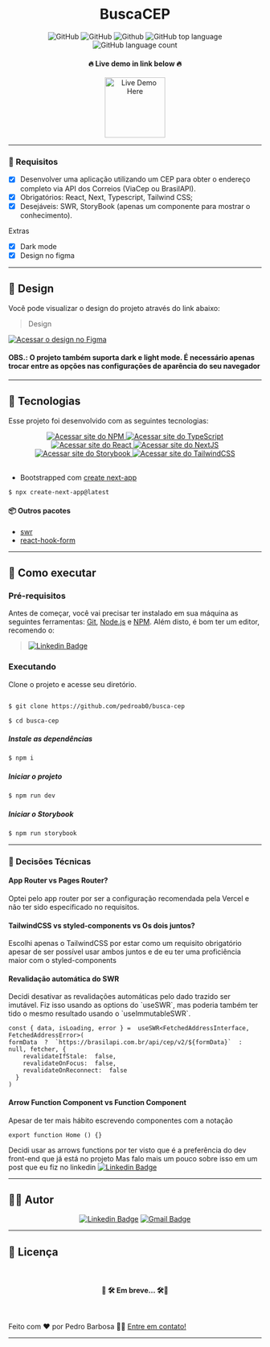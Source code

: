 <h1 align="center">
<br/>
BuscaCEP
</h1>

<div align="center">
	  <img alt="GitHub" src="https://img.shields.io/github/license/pedroab0/busca-cep?style=for-the-badge">
	  <img alt="GitHub" src="https://img.shields.io/github/repo-size/pedroab0/busca-cep?style=for-the-badge">
	  <img alt="Github" src="https://img.shields.io/github/last-commit/pedroab0/busca-cep?style=for-the-badge">
	  <img alt="GitHub top language" src="https://img.shields.io/github/languages/top/pedroab0/busca-cep?logo=typescript&style=for-the-badge">
	  <img alt="GitHub language count" src="https://img.shields.io/github/languages/count/pedroab0/busca-cep?style=for-the-badge">
</div>

<h4 align="center">🔥 Live demo in link below 🔥</h4>

<div align="center"><a href="https://busca-cep-kv.vercel.app/"><img src="https://img.shields.io/badge/Vercel-000000?style=for-the-badge&logo=vercel&logoColor=white" alt="Live Demo Here" width="120px" /></a></div>



---

### 🧰 Requisitos

- [x] Desenvolver uma aplicação utilizando um CEP para obter o endereço completo via API dos Correios (ViaCep ou BrasilAPI).
- [x] Obrigatórios: React, Next, Typescript, Tailwind CSS;
- [x] Desejáveis: SWR, StoryBook (apenas um componente para mostrar o conhecimento).

Extras

- [x] Dark mode
- [x] Design no figma

---

## 🎨 Design

Você pode visualizar o design do projeto através do link abaixo:

>Design
<a href="https://www.figma.com/file/3XFsfW9WfHwlATE9JVC3gn/Teste-T%C3%A9cnico-Kivid">
	  <img alt="Acessar o design no Figma" src="https://img.shields.io/badge/Figma-F24E1E?style=for-the-badge&logo=figma&logoColor=white">
</a>

<h4>OBS.: O projeto também suporta dark e light mode. É necessário apenas trocar entre as opções nas configurações de aparência do seu navegador</h4>

---

##  🧪 Tecnologias

  

Esse projeto foi desenvolvido com as seguintes tecnologias:



<div align="center">
<a href="https://www.npmjs.com/">
		  <img alt="Acessar site do NPM" src="https://img.shields.io/badge/npm-CB3837?style=for-the-badge&logo=npm&logoColor=white">
	</a>
	<a href="https://www.typescriptlang.org/">
		  <img alt="Acessar site do TypeScript" src="https://img.shields.io/badge/typescript-%23007ACC.svg?style=for-the-badge&logo=typescript&logoColor=white">
	</a>
	<a href="https://reactjs.dev/">
		  <img alt="Acessar site do React" src="https://img.shields.io/badge/react-%2320232a.svg?style=for-the-badge&logo=react&logoColor=%2361DAFB">
	</a>
	<a href="https://nextjs.org/">
		  <img alt="Acessar site do NextJS" src="https://img.shields.io/badge/next.js-000000?style=for-the-badge&logo=nextdotjs&logoColor=white">
	</a>
	<a href="https://storybook.js.org/">
		<img alt="Acessar site do Storybook" src="https://img.shields.io/badge/storybook-FF4785?style=for-the-badge&logo=storybook&logoColor=white">
	</a>
	<a href="https://tailwindcss.com/">
		  <img alt="Acessar site do TailwindCSS" src="https://img.shields.io/badge/Tailwind_CSS-38B2AC?style=for-the-badge&logo=tailwind-css&logoColor=white">
	</a>
</div>

<br/>

- Bootstrapped com [create next-app](https://nextjs.org/docs)
```bash
$ npx create-next-app@latest
```

#### 📦 Outros pacotes

- [swr](https://swr.vercel.app/pt-BR)
- [react-hook-form](https://react-hook-form.com/)


 ---


##  🚀 Como executar

### Pré-requisitos

Antes de começar, você vai precisar ter instalado em sua máquina as seguintes ferramentas:
[Git](https://git-scm.com), [Node.js](https://nodejs.org/en/) e [NPM](https://www.npmjs.com/). 
Além disto, é bom ter um editor, recomendo o:
> <a href="https://code.visualstudio.com/"><img alt="Linkedin Badge" src="https://img.shields.io/badge/Visual_Studio_Code-0078D4?style=for-the-badge&logo=visual%20studio%20code&logoColor=white&https://code.visualstudio.com/"></a> 


### Executando  

Clone o projeto e acesse  seu diretório.

```bash

$ git clone https://github.com/pedroab0/busca-cep

$ cd busca-cep

```

##### Instale as dependências
```bash
$ npm i
```

##### Iniciar o projeto
```bash
$ npm run dev
```

##### Iniciar o Storybook
```bash
$ npm run storybook
```

---

 ### 📘 Decisões Técnicas
<h4>App Router vs Pages Router?</h4>

Optei pelo app router por ser a configuração recomendada pela Vercel e não ter sido especificado no requisitos.

<h4>TailwindCSS vs styled-components vs Os dois juntos?</h4>

Escolhi apenas o TailwindCSS por estar como um requisito obrigatório apesar de ser possível usar ambos juntos e de eu ter uma proficiência maior com o styled-components

<h4>Revalidação automática do SWR</h4>
Decidi desativar as revalidações automáticas pelo dado trazido ser imutável. Fiz isso usando as options do `useSWR`,  mas poderia também ter tido o mesmo resultado usando o `useImmutableSWR`.

```TS
const { data, isLoading, error } =  useSWR<FetchedAddressInterface, FetchedAddressError>(
formData  ?  `https://brasilapi.com.br/api/cep/v2/${formData}`  :  null, fetcher, {
	revalidateIfStale:  false,
	revalidateOnFocus:  false,
	revalidateOnReconnect:  false
  }
)
```

<h4>Arrow Function Component vs Function Component</h4>
Apesar de ter mais hábito escrevendo componentes com a notação

```TS
export function Home () {}
``` 

Decidi usar as arrows functions  por ter visto que é a preferência do dev front-end que já está no projeto
Mas falo mais um pouco sobre isso em um post que eu fiz no linkedin  <a href="https://www.linkedin.com/posts/pedroab0_os-2-tipos-de-componentes-react-activity-7010694644896280576--WK0?utm_source=share&utm_medium=member_desktop"><img alt="Linkedin Badge" src="https://img.shields.io/badge/-Pedro%20Barbosa-blue?style=for-the-badge&logo=Linkedin&logoColor=white&https://www.linkedin.com/in/pedro-abarbosa"></a>
 
---


## 🧑‍💻 Autor

<div align="center">
   <p align="center">
	<a href="https://www.linkedin.com/in/pedroab0/"><img alt="Linkedin Badge" src="https://img.shields.io/badge/-Pedro%20Barbosa-blue?style=for-the-badge&logo=Linkedin&logoColor=white&https://www.linkedin.com/in/pedro-abarbosa"></a> 
   <a href="mailto:p.brbsa@gmail.com"><img alt="Gmail Badge" src="https://img.shields.io/badge/-p.brbsa@gmail.com-c14438?style=for-the-badge&logo=Gmail&logoColor=white&link=mailto:p.brbsa@gmail.com"></a> 
</p>
</div>

---

##  📝 Licença
<br/>

<h4 align="center">🚧 🛠️ Em breve... 🛠️🚧</h4>

<br/>

Feito com ❤️ por Pedro Barbosa 👋🏽 [Entre em contato!](https://www.linkedin.com/in/pedroab0/)

---
